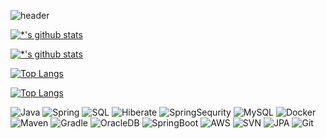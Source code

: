 ![header](https://capsule-render.vercel.app/api?type=wave&color=auto&height=300&section=header&text=GitHub%20Stats&fontSize=90)

[![*'s github stats](https://github-readme-stats.vercel.app/api?username=co1248)](https://github.com/co1248)

[![*'s github stats](https://github-readme-stats.vercel.app/api?username=co1248&show_icons=true&theme=radical)](https://github.com/co1248)

[![Top Langs](https://github-readme-stats.vercel.app/api/top-langs/?username=co1248)](https://github.com/co1248/github-readme-stats)

[![Top Langs](https://github-readme-stats.vercel.app/api/top-langs/?username=co1248&layout=compact)](https://github.com/co1248/github-readme-stats)

![Java](https://img.shields.io/badge/-Java-007396?style=flat&logo=Java&logoColor=ffffff)
![Spring](https://img.shields.io/badge/-Spring-6DB33F?style=for-the-badge&logo=Spring&logoColor=white)
![SQL](https://img.shields.io/badge/-TypeScript-3178C6?style=flat-square&logo=TypeScript&logoColor=white)
![Hiberate](https://img.shields.io/badge/-Serverless-FD5750?style=flat-square&logo=Serverless&logoColor=magenta)
![SpringSequrity](https://img.shields.io/badge/-MariaDB-1F305F?style=flat-square&logo=mariadb&logoColor=white)
![MySQL](https://img.shields.io/badge/-Java-007396?style=flat&logo=Java&logoColor=ffffff)
![Docker](https://img.shields.io/badge/-Spring-6DB33F?style=for-the-badge&logo=Spring&logoColor=white)
![Maven](https://img.shields.io/badge/-TypeScript-3178C6?style=flat-square&logo=TypeScript&logoColor=white)
![Gradle](https://img.shields.io/badge/-Serverless-FD5750?style=flat-square&logo=Serverless&logoColor=magenta)
![OracleDB](https://img.shields.io/badge/-MariaDB-1F305F?style=flat-square&logo=mariadb&logoColor=white)
![SpringBoot](https://img.shields.io/badge/-Java-007396?style=flat&logo=Java&logoColor=ffffff)
![AWS](https://img.shields.io/badge/-Spring-6DB33F?style=for-the-badge&logo=Spring&logoColor=white)
![SVN](https://img.shields.io/badge/-TypeScript-3178C6?style=flat-square&logo=TypeScript&logoColor=white)
![JPA](https://img.shields.io/badge/-Serverless-FD5750?style=flat-square&logo=Serverless&logoColor=magenta)
![Git](https://img.shields.io/badge/-MariaDB-1F305F?style=flat-square&logo=mariadb&logoColor=white)
